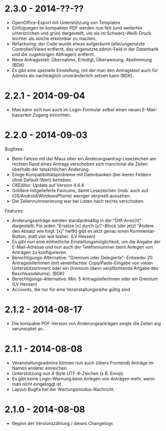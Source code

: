 2.3.0 - 2014-??-??
==================

* OpenOffice-Export mit Unterstützung von Templates
* Einfügungen im kompakten PDF werden nun fett (und weiterhin unterstrichen und grün) dargestellt, um sie im Schwarz-Weiß-Druck leichter als solche erkennbar zu machen.
* Refactoring: der Code wurde etwas aufgeräumt (alte/ungenutzte Controller/Views entfernt, das ungenutzte admin-Feld in der Datenbank und die zugehörigen Abfragen) entfernt.
* Neue Antragsstati: Übernahme, Erledigt, Überweisung, Abstimmung (BDK)
* Es gibt eine spezielle Einstellung, mit der man den Antragstext auch für Admins als nachträglich unveränderlich setzen kann (BDK).

2.2.1 - 2014-09-04
==================

* Man kann sich nun auch im Login-Formular selbst einen neuen E-Mail-basierten Zugang einrichten.

2.2.0 - 2014-09-03
==================

Bugfixes:
* Beim Fahren mit der Maus über ein Änderungsantrag-Lesezeichen am rechten Rand eines Antrags verschoben sich manchmal die Zeilen überhalb der tatsächlichen Änderung.
* Einige Kompatibilitätsprobleme mit Datenbanken (bei leeren Feldern ohne Default-Wert) beheben.
* CKEditor: Update auf Version 4.4.4
* Größere mitgelieferte Favicons, damit Lesezeichen (insb. auch auf iOS/Android/WindowsPhone) weniger verpixelt aussehen.
* Die Zeilennummerierung war bei Listen nach rechts verschoben.

Features:
* Änderungsanträge werden standardmäßig in der "Diff-Ansicht" dargestellt. Für jeden "Ersetze [x] durch [y]"-Block (der jetzt "Ändere den Absatz wie folgt: [x]" heißt) gibt es jetzt genau einen Kommentar-Button, statt vier wie bisher. (LV Hessen)
* Es gibt nun eine einheitliche Einstellungsmöglichkeit, um die Angabe der E-Mail-Adresse und nun auch der Telefonnummer beim Anlegen von Anträgen zu konfigurieren.
* Berechtigungs-Alternative: "Gremium oder Delegierte": Entweder 20 AntragstellerInnen (mit vereinfachter Copy/Paste-Eingabe von vielen UnterstützerInnen) oder ein Gremium (dann verpflichtende Angabe des Beschlussdatums). (BDK)
* Berechtigungs-Alternative: Min. 5 AntragstellerInnen oder ein Gremium (LV Hessen)
* Accounts, die nur für eine Veranstaltungsreihe gültig sind


2.1.2 - 2014-08-17
==================

* Die kompakte PDF-Version von Änderungsanträgen zeigte die Zeilen arg verunstaltet an.

2.1.1 - 2014-08-08
==================

* Veranstaltungsadmins können nun auch (übers Frontend) Anträge im Namen anderer einreichen.
* Unterstützung von 4-Byte UTF-8-Zeichen (z.B. Emoji).
* Es gibt keine Login-Warnung beim Anlegen von Anträgen mehr, wenn man nicht eingeloggt ist.
* Layout-Bugfix bei der Wartungsmodus-Nachricht.

2.1.0 - 2014-08-08
==================

* Beginn der Versionszählung / dieses Changelogs
